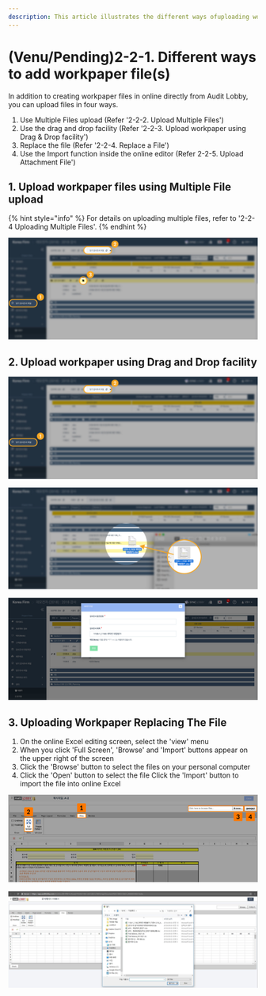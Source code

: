 ```yaml
---
description: This article illustrates the different ways ofuploading workpaper files
---
```


# \(Venu/Pending\)2-2-1. Different ways to add workpaper file\(s\)

In addition to creating workpaper files in online directly from Audit Lobby, you can upload files in four ways.

1. Use Multiple Files upload \(Refer '2-2-2. Upload Multiple Files'\)
2. Use the drag and drop facility \(Refer '2-2-3. Upload workpaper using Drag & Drop facility'\)
3. Replace the file \(Refer '2-2-4. Replace a File'\)
4. Use the Import function inside the online editor \(Refer 2-2-5. Upload Attachment File'\)

## 1.  Upload workpaper files using Multiple File upload

{% hint style="info" %}
For details on uploading multiple files, refer to '2-2-4 Uploading Multiple Files'. 
{% endhint %}

![](../../../../.gitbook/assets/2-2-1-create_file_new_file_1.jpg)

## 2. Upload workpaper using Drag and Drop facility

![](../../../../.gitbook/assets/2-2-2-upload_file_drag_drop_1.jpg)

![](../../../../.gitbook/assets/2-2-2-upload_file_drag_drop_2.jpg)

![Set the reference number of the dragged and dropped audit report. ](../../../../.gitbook/assets/2-2-2-upload_file_drag_drop_3-1.jpg)

## 3. Uploading Workpaper Replacing The File

1. On the online Excel editing screen, select the 'view' menu
2. When you click 'Full Screen', 'Browse' and 'Import' buttons appear on the upper right of the screen
3. Click the 'Browse' button to select the files on your personal computer
4. Click the 'Open' button to select the file Click the 'Import' button to import the file into online Excel

  

![](../../../../.gitbook/assets/for-userguide_devexpress-replace-file_for-web.jpg)

![](../../../../.gitbook/assets/image-118.png)



